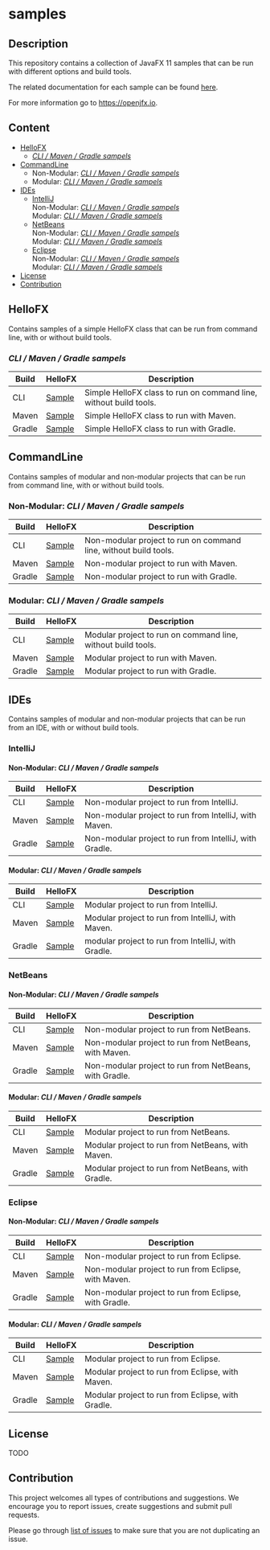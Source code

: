 samples
===



Description
---

This repository contains a collection of JavaFX 11 samples that can be run with different options and build tools.

The related documentation for each sample can be found [here](https://openjfx.io/openjfx-docs/).

For more information go to https://openjfx.io.



Content
---

* [HelloFX](#HelloFX)
    - [_CLI / Maven / Gradle sampels_](#HelloFX-Samples)
* [CommandLine](#CommandLine)
    - Non-Modular: [_CLI / Maven / Gradle sampels_](#CLI-Non-Modular-Samples)
    - Modular: [_CLI / Maven / Gradle sampels_](#CLI-Modular-Samples)
* [IDEs](#IDEs)
    - [IntelliJ](#IntelliJ)  
      Non-Modular: [_CLI / Maven / Gradle sampels_](#IntelliJ-Non-Modular-Samples)  
      Modular: [_CLI / Maven / Gradle sampels_](#IntelliJ-Modular-Samples)  
    - [NetBeans](#NetBeans)  
      Non-Modular: [_CLI / Maven / Gradle sampels_](#NetBeans-Non-Modular-Samples)   
      Modular: [_CLI / Maven / Gradle sampels_](#NetBeans-Modular-Samples) 
    - [Eclipse](#Eclipse)  
      Non-Modular: [_CLI / Maven / Gradle sampels_](#Eclipse-Non-Modular-Samples)   
      Modular: [_CLI / Maven / Gradle sampels_](#Eclipse-Modular-Samples)
* [License](#License)
* [Contribution](#Contribution)



HelloFX<a name="HelloFX" />
---

Contains samples of a simple HelloFX class that can be run from command line, with 
or without build tools.

### _CLI / Maven / Gradle sampels_<a name="HelloFX-Samples" />

Build | HelloFX | Description
----- | ------- | -----------
CLI | [Sample](HelloFX/CLI) | Simple HelloFX class to run on command line, without build tools.
Maven | [Sample](HelloFX/Maven) | Simple HelloFX class to run with Maven.
Gradle | [Sample](HelloFX/Gradle) | Simple HelloFX class to run with Gradle.



CommandLine<a name="CommandLine" />
---

Contains samples of modular and non-modular projects that can be run from command 
line, with or without build tools.

### Non-Modular: _CLI / Maven / Gradle sampels_<a name="CLI-Non-Modular-Samples" />

Build | HelloFX | Description
----- | ------- | -----------
CLI | [Sample](CommandLine/Non-modular/CLI) | Non-modular project to run on command line, without build tools.
Maven | [Sample](CommandLine/Non-modular/Maven) | Non-modular project to run with Maven.
Gradle | [Sample](CommandLine/Non-modular/Gradle) | Non-modular project to run with Gradle.


### Modular: _CLI / Maven / Gradle sampels_<a name="CLI-Modular-Samples" />

Build | HelloFX | Description
----- | ------- | -----------
CLI | [Sample](CommandLine/Modular/CLI) | Modular project to run on command line, without build tools.
Maven | [Sample](CommandLine/Modular/Maven) | Modular project to run with Maven.
Gradle | [Sample](CommandLine/Modular/Gradle) |  Modular project to run with Gradle.



IDEs<a name="IDEs" />
---

Contains samples of modular and non-modular projects that can be run from an IDE, 
with or without build tools.

### IntelliJ<a name="IntelliJ" /> 

#### Non-Modular: _CLI / Maven / Gradle sampels_<a name="IntelliJ-Non-Modular-Samples" />

Build | HelloFX | Description
----- | ------- | -----------
CLI | [Sample](IDE/IntelliJ/Non-Modular/Java) | Non-modular project to run from IntelliJ.
Maven | [Sample](IDE/IntelliJ/Non-Modular/Maven) | Non-modular project to run from IntelliJ, with Maven.
Gradle | [Sample](IDE/IntelliJ/Non-Modular/Gradle) | Non-modular project to run from IntelliJ, with Gradle.


#### Modular: _CLI / Maven / Gradle sampels_<a name="IntelliJ-Modular-Samples" />

Build | HelloFX | Description
----- | ------- | -----------
CLI | [Sample](IDE/IntelliJ/Modular/Java) | Modular project to run from IntelliJ.
Maven | [Sample](IDE/IntelliJ/Modular/Maven) | Modular project to run from IntelliJ, with Maven.
Gradle | [Sample](IDE/IntelliJ/Modular/Gradle) | modular project to run from IntelliJ, with Gradle.


### NetBeans<a name="NetBeans" /> 

#### Non-Modular: _CLI / Maven / Gradle sampels_<a name="NetBeans-Non-Modular-Samples" />

Build | HelloFX | Description
----- | ------- | -----------
CLI | [Sample](IDE/NetBeans/Non-Modular/Java) | Non-modular project to run from NetBeans.
Maven | [Sample](IDE/NetBeans/Non-Modular/Maven) | Non-modular project to run from NetBeans, with Maven.
Gradle | [Sample](IDE/NetBeans/Non-Modular/Gradle) | Non-modular project to run from NetBeans, with Gradle.

#### Modular: _CLI / Maven / Gradle sampels_<a name="NetBeans-Modular-Samples" />

Build | HelloFX | Description
----- | ------- | -----------
CLI | [Sample](IDE/NetBeans/Modular/Java) | Modular project to run from NetBeans.
Maven | [Sample](IDE/NetBeans/Modular/Maven) | Modular project to run from NetBeans, with Maven.
Gradle | [Sample](IDE/NetBeans/Modular/Gradle) | Modular project to run from NetBeans, with Gradle.


### Eclipse<a name="Eclipse" /> 

#### Non-Modular: _CLI / Maven / Gradle sampels_<a name="Eclipse-Non-Modular-Samples" />

Build | HelloFX | Description
----- | ------- | -----------
CLI | [Sample](IDE/Eclipse/Non-Modular/Java) | Non-modular project to run from Eclipse.
Maven | [Sample](IDE/Eclipse/Non-Modular/Maven) | Non-modular project to run from Eclipse, with Maven.
Gradle | [Sample](IDE/Eclipse/Non-Modular/Gradle) | Non-modular project to run from Eclipse, with Gradle.

#### Modular: _CLI / Maven / Gradle sampels_<a name="Eclipse-Modular-Samples" />

Build | HelloFX | Description
----- | ------- | -----------
CLI | [Sample](IDE/Eclipse/Modular/Java) | Modular project to run from Eclipse.
Maven | [Sample](IDE/Eclipse/Modular/Maven) | Modular project to run from Eclipse, with Maven.
Gradle | [Sample](IDE/Eclipse/Modular/Gradle) | Modular project to run from Eclipse, with Gradle.



License<a name="License" />
---

TODO


Contribution<a name="Contribution" />
---

This project welcomes all types of contributions and suggestions. 
We encourage you to report issues, create suggestions and submit pull requests.

Please go through [list of issues](https://github.com/openjfx/samples/issues) 
to make sure that you are not duplicating an issue.

